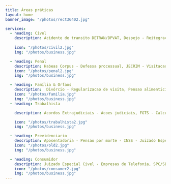 ```yaml
---
title: Áreas práticas
layout: home
banner_image: "/photos/rect36402.jpg"

services:
  - heading: Cível
    description: Acidente de transito DETRAN/DPVAT, Despejo - Reitegracao de posse - Usocapiao
  
    icon: "/photos/civil2.jpg"
    img: "/photos/business.jpg"

  - heading: Penal
    description: Habeas Corpus - Defessa processual, JECRIM - Visitacao delegacia/presidio
    icon: "/photos/penal2.jpg"
    img: "/photos/business.jpg"

  - heading: Família & Orfaos
    description:  Divórcio - Regularizacao de visita, Pensao alimenticia - Alvara - Inventario
    icon: "/photos/familia.jpg"
    img: "/photos/business.jpg"
  - heading: Trabalhista

    description: Acordos Extrajudiciais - Acoes judiciais, FGTS - Calculo de verbas rescisorias 

    icon: "/photos/trabalhista2.jpg"
    img: "/photos/business.jpg"

  - heading: Previdenciario
    description: Aposentadoria - Pensao por morte - INSS - Juizado Especial Federal
    icon: "/photos/old2.jpg"
    img: "/photos/business.jpg"

  - heading: Consumidor
    description: Juizado Especial Civel - Empresas de Telefonia, SPC/SERASA - Danos morais - TOI/LIGHT
    icon: "/photos/consumer2.jpg"
    img: "/photos/business.jpg"
---
```

